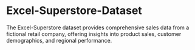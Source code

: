 # Excel-Superstore-Dataset
The Excel-Superstore dataset provides comprehensive sales data from a fictional retail company, offering insights into product sales, customer demographics, and regional performance. 
